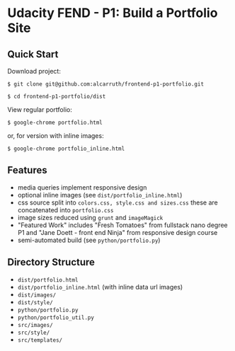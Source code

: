 
# Udacity FEND - P1: Build a Portfolio Site

## Quick Start

Download project:

`$ git clone git@github.com:alcarruth/frontend-p1-portfolio.git`

`$ cd frontend-p1-portfolio/dist`

View regular portfolio:

`$ google-chrome portfolio.html`

or, for version with inline images:

 `$ google-chrome portfolio_inline.html`

## Features

 * media queries implement responsive design
 * optional inline images (see `dist/portfolio_inline.html`)
 * css source split into `colors.css, style.css and sizes.css` these are concatenated into `portfolio.css`
 * image sizes reduced using `grunt` and `imageMagick`
 * "Featured Work" includes "Fresh Tomatoes" from fullstack nano degree P1 and "Jane Doett - front end Ninja" from responsive design course
 * semi-automated build (see `python/portfolio.py`)

## Directory Structure

 * `dist/portfolio.html`
 * `dist/portfolio_inline.html` (with inline data url images)
 * `dist/images/`
 * `dist/style/`
 * `python/portfolio.py`
 * `python/portfolio_util.py`
 * `src/images/`
 * `src/style/`
 * `src/templates/`

